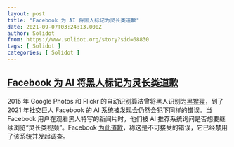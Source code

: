 ```yaml
---
layout: post
title: "Facebook 为 AI 将黑人标记为灵长类道歉"
date: 2021-09-07T03:24:13.000Z
author: Solidot
from: https://www.solidot.org/story?sid=68830
tags: [ Solidot ]
categories: [ Solidot ]
---
```

<!--1630985053000-->
[Facebook 为 AI 将黑人标记为灵长类道歉](https://www.solidot.org/story?sid=68830)
------

<div>
2015 年 Google Photos 和 Flickr 的自动识别算法曾将黑人识别为<a href="https://www.wired.com/story/when-it-comes-to-gorillas-google-photos-remains-blind/">黑猩猩</a>，到了 2021 年社交巨人 Facebook 的 AI 系统被发现会仍然会犯下同样的错误。当 Facebook 用户在观看黑人特写的新闻片时，他们被 AI 推荐系统询问是否想要继续浏览“灵长类视频”。Facebook <a href="https://www.bbc.com/news/technology-58462511">为此道歉</a>，称这是不可接受的错误，它已经禁用了该系统并发起调查。
</div>
